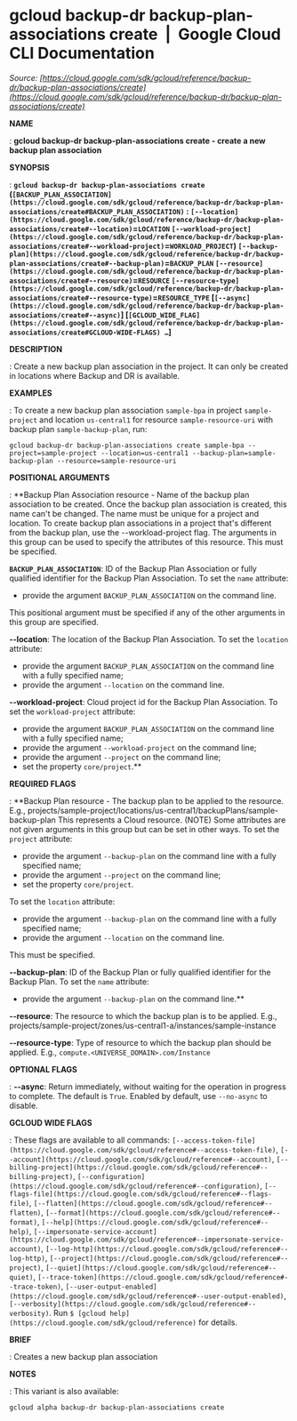 # gcloud backup-dr backup-plan-associations create  |  Google Cloud CLI Documentation

*Source: [https://cloud.google.com/sdk/gcloud/reference/backup-dr/backup-plan-associations/create](https://cloud.google.com/sdk/gcloud/reference/backup-dr/backup-plan-associations/create)*

**NAME**

: **gcloud backup-dr backup-plan-associations create - create a new backup plan association**

**SYNOPSIS**

: **`gcloud backup-dr backup-plan-associations create` (`[BACKUP_PLAN_ASSOCIATION](https://cloud.google.com/sdk/gcloud/reference/backup-dr/backup-plan-associations/create#BACKUP_PLAN_ASSOCIATION)` : `[--location](https://cloud.google.com/sdk/gcloud/reference/backup-dr/backup-plan-associations/create#--location)`=`LOCATION` `[--workload-project](https://cloud.google.com/sdk/gcloud/reference/backup-dr/backup-plan-associations/create#--workload-project)`=`WORKLOAD_PROJECT`) `[--backup-plan](https://cloud.google.com/sdk/gcloud/reference/backup-dr/backup-plan-associations/create#--backup-plan)`=`BACKUP_PLAN` `[--resource](https://cloud.google.com/sdk/gcloud/reference/backup-dr/backup-plan-associations/create#--resource)`=`RESOURCE` `[--resource-type](https://cloud.google.com/sdk/gcloud/reference/backup-dr/backup-plan-associations/create#--resource-type)`=`RESOURCE_TYPE` [`[--async](https://cloud.google.com/sdk/gcloud/reference/backup-dr/backup-plan-associations/create#--async)`] [`[GCLOUD_WIDE_FLAG](https://cloud.google.com/sdk/gcloud/reference/backup-dr/backup-plan-associations/create#GCLOUD-WIDE-FLAGS) …`]**

**DESCRIPTION**

: Create a new backup plan association in the project. It can only be created in
locations where Backup and DR is available.

**EXAMPLES**

: To create a new backup plan association `sample-bpa` in project
`sample-project` and location `us-central1` for resource
`sample-resource-uri` with backup plan
`sample-backup-plan`, run:

```
gcloud backup-dr backup-plan-associations create sample-bpa --project=sample-project --location=us-central1 --backup-plan=sample-backup-plan --resource=sample-resource-uri
```

**POSITIONAL ARGUMENTS**

: **Backup Plan Association resource - Name of the backup plan association to be
created. Once the backup plan association is created, this name can't be
changed. The name must be unique for a project and location. To create backup
plan associations in a project that's different from the backup plan, use the
--workload-project flag. The arguments in this group can be used to specify the
attributes of this resource.
This must be specified.

**`BACKUP_PLAN_ASSOCIATION`**:
ID of the Backup Plan Association or fully qualified identifier for the Backup
Plan Association.
To set the `name` attribute:

- provide the argument `BACKUP_PLAN_ASSOCIATION` on the command line.

This positional argument must be specified if any of the other arguments in this
group are specified.

**--location**:
The location of the Backup Plan Association.
To set the `location` attribute:

- provide the argument `BACKUP_PLAN_ASSOCIATION` on the command line
with a fully specified name;
- provide the argument `--location` on the command line.

**--workload-project**:
Cloud project id for the Backup Plan Association.
To set the `workload-project` attribute:

- provide the argument `BACKUP_PLAN_ASSOCIATION` on the command line
with a fully specified name;
- provide the argument `--workload-project` on the command line;
- provide the argument `--project` on the command line;
- set the property `core/project`.**

**REQUIRED FLAGS**

: **Backup Plan resource - The backup plan to be applied to the resource. E.g.,
projects/sample-project/locations/us-central1/backupPlans/sample-backup-plan
This represents a Cloud resource. (NOTE) Some attributes are not given arguments
in this group but can be set in other ways.
To set the `project` attribute:

- provide the argument `--backup-plan` on the command line with a fully
specified name;
- provide the argument `--project` on the command line;
- set the property `core/project`.

To set the `location` attribute:

- provide the argument `--backup-plan` on the command line with a fully
specified name;
- provide the argument `--location` on the command line.

This must be specified.

**--backup-plan**:
ID of the Backup Plan or fully qualified identifier for the Backup Plan.
To set the `name` attribute:

- provide the argument `--backup-plan` on the command line.**

**--resource**:
The resource to which the backup plan is to be applied. E.g.,
projects/sample-project/zones/us-central1-a/instances/sample-instance

**--resource-type**:
Type of resource to which the backup plan should be applied. E.g.,
`compute.<UNIVERSE_DOMAIN>.com/Instance`

**OPTIONAL FLAGS**

: **--async**:
Return immediately, without waiting for the operation in progress to complete.
The default is `True`. Enabled by default, use
`--no-async` to disable.

**GCLOUD WIDE FLAGS**

: These flags are available to all commands: `[--access-token-file](https://cloud.google.com/sdk/gcloud/reference#--access-token-file)`,
`[--account](https://cloud.google.com/sdk/gcloud/reference#--account)`, `[--billing-project](https://cloud.google.com/sdk/gcloud/reference#--billing-project)`,
`[--configuration](https://cloud.google.com/sdk/gcloud/reference#--configuration)`,
`[--flags-file](https://cloud.google.com/sdk/gcloud/reference#--flags-file)`,
`[--flatten](https://cloud.google.com/sdk/gcloud/reference#--flatten)`, `[--format](https://cloud.google.com/sdk/gcloud/reference#--format)`, `[--help](https://cloud.google.com/sdk/gcloud/reference#--help)`, `[--impersonate-service-account](https://cloud.google.com/sdk/gcloud/reference#--impersonate-service-account)`,
`[--log-http](https://cloud.google.com/sdk/gcloud/reference#--log-http)`,
`[--project](https://cloud.google.com/sdk/gcloud/reference#--project)`, `[--quiet](https://cloud.google.com/sdk/gcloud/reference#--quiet)`, `[--trace-token](https://cloud.google.com/sdk/gcloud/reference#--trace-token)`, `[--user-output-enabled](https://cloud.google.com/sdk/gcloud/reference#--user-output-enabled)`,
`[--verbosity](https://cloud.google.com/sdk/gcloud/reference#--verbosity)`.
Run `$ [gcloud help](https://cloud.google.com/sdk/gcloud/reference)` for details.

**BRIEF**

: Creates a new backup plan association

**NOTES**

: This variant is also available:

```
gcloud alpha backup-dr backup-plan-associations create
```